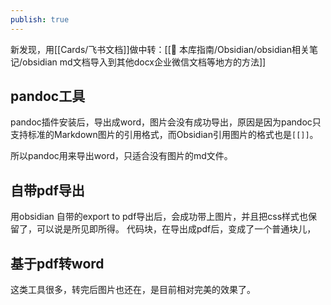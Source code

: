 ```yaml
---
publish: true
---
```


新发现，用[[Cards/飞书文档]]做中转：[[🧰 本库指南/Obsidian/obsidian相关笔记/obsidian md文档导入到其他docx企业微信文档等地方的方法]]

## pandoc工具

pandoc插件安装后，导出成word，图片会没有成功导出，原因是因为pandoc只支持标准的Markdown图片的引用格式，而Obsidian引用图片的格式也是`[[]]`。

所以pandoc用来导出word，只适合没有图片的md文件。

## 自带pdf导出

用obsidian 自带的export to pdf导出后，会成功带上图片，并且把css样式也保留了，可以说是所见即所得。
代码块，在导出成pdf后，变成了一个普通块儿，
## 基于pdf转word
这类工具很多，转完后图片也还在，是目前相对完美的效果了。
